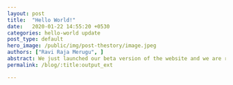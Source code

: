 ```yaml
---
layout: post
title:  "Hello World!"
date:   2020-01-22 14:55:20 +0530
categories: hello-world update
post_type: default
hero_image: /public/img/post-thestory/image.jpeg
authors: ["Ravi Raja Merugu", ]
abstract: We just launched our beta version of the website and we are really excited.
permalink: /blog/:title:output_ext

---
```


